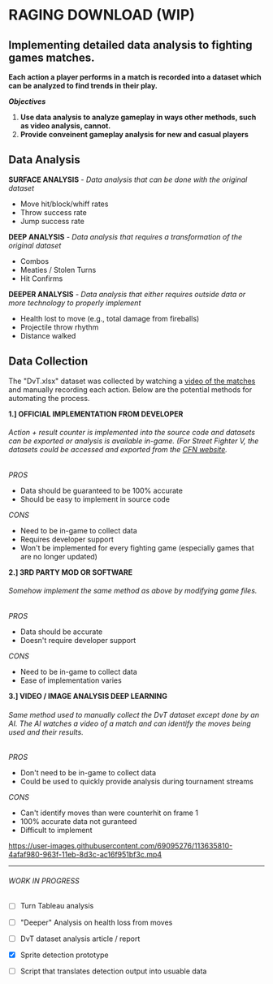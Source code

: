 # RAGING DOWNLOAD (WIP)
## Implementing detailed data analysis to fighting games matches.
**Each action a player performs in a match is recorded into a dataset which can be analyzed to find trends in their play.**

_**Objectives**_
1. **Use data analysis to analyze gameplay in ways other methods, such as video analysis, cannot.**
2. **Provide conveinent gameplay analysis for new and casual players**

## Data Analysis

**SURFACE ANALYSIS** - *Data analysis that can be done with the original dataset*
- Move hit/block/whiff rates
- Throw success rate
- Jump success rate

**DEEP ANALYSIS** - *Data analysis that requires a transformation of the original dataset*
- Combos
- Meaties / Stolen Turns
- Hit Confirms

**DEEPER ANALYSIS** - *Data analysis that either requires outside data or more technology to properly implement*
- Health lost to move (e.g., total damage from fireballs) 
- Projectile throw rhythm
- Distance walked

## Data Collection
The "DvT.xlsx" dataset was collected by watching a [video of the matches](https://youtu.be/LLPUW1IAGwY) and manually recording each action. Below are the potential methods for automating the process.

**1.] OFFICIAL IMPLEMENTATION FROM DEVELOPER**
###### Action + result counter is implemented into the source code and datasets can be exported or analysis is available in-game. (For Street Fighter V, the datasets could be accessed and exported from the [CFN website](https://game.capcom.com/cfn/sfv/).
_PROS_
- Data should be guaranteed to be 100% accurate
- Should be easy to implement in source code

_CONS_
- Need to be in-game to collect data
- Requires developer support
- Won't be implemented for every fighting game (especially games that are no longer updated)

**2.] 3RD PARTY MOD OR SOFTWARE**
###### Somehow implement the same method as above by modifying game files.
_PROS_
- Data should be accurate
- Doesn't require developer support

_CONS_
- Need to be in-game to collect data
- Ease of implementation varies

**3.] VIDEO / IMAGE ANALYSIS DEEP LEARNING**
###### Same method used to manually collect the DvT dataset except done by an AI. The AI watches a video of a match and can identify the moves being used and their results.
_PROS_
- Don't need to be in-game to collect data
- Could be used to quickly provide analysis during tournament streams

_CONS_
- Can't identify moves than were counterhit on frame 1
- 100% accurate data not guranteed
- Difficult to implement

https://user-images.githubusercontent.com/69095276/113635810-4afaf980-963f-11eb-8d3c-ac16f951bf3c.mp4

-----------------------------------------------------------------------

###### WORK IN PROGRESS
- [ ] Turn Tableau analysis
- [ ] "Deeper" Analysis on health loss from moves
- [ ] DvT dataset analysis article / report
- [x] Sprite detection prototype
- [ ] Script that translates detection output into usuable data




